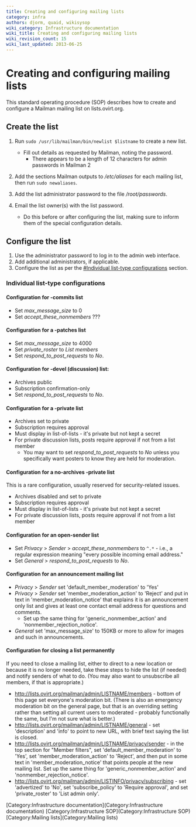 ```yaml
---
title: Creating and configuring mailing lists
category: infra
authors: djorm, quaid, wikisysop
wiki_category: Infrastructure documentation
wiki_title: Creating and configuring mailing lists
wiki_revision_count: 15
wiki_last_updated: 2013-06-25
---
```


# Creating and configuring mailing lists

This standard operating procedure (SOP) describes how to create and configure a Mailman mailing list on lists.ovirt.org.

## Create the list

1.  Run `sudo /usr/lib/mailman/bin/newlist $listname` to create a new list.
    -   Fill out details as requested by Mailman, noting the password.
        -   There appears to be a length of 12 characters for admin passwords in Mailman 2

2.  Add the sections Mailman outputs to */etc/aliases* for each mailing list, then run `sudo newaliases`.
3.  Add the list administrator password to the file */root/passwords*.
4.  Email the list owner(s) with the list password.
    -   Do this before or after configuring the list, making sure to inform them of the special configuration details.

## Configure the list

1.  Use the administrator password to log in to the admin web interface.
2.  Add additional administrators, if applicable.
3.  Configure the list as per the [#Individual list-type configurations](#Individual_list-type_configurations) section.

### Individual list-type configurations

#### Configuration for -commits list

*   Set *max_message_size* to 0
*   Set *accept_these_nonmembers* ???

#### Configuration for a -patches list

*   Set *max_message_size* to 4000
*   Set *private_roster* to *List members*
*   Set *respond_to_post_requests* to *No*.

#### Configuration for -devel (discussion) list:

*   Archives public
*   Subscription confirmation-only
*   Set *respond_to_post_requests* to *No*.

#### Configuration for a -private list

*   Archives set to private
*   Subscription requires approval
*   Must display in list-of-lists - it's private but not kept a secret
*   For private discussion lists, posts require approval if not from a list member
    -   You may want to set *respond_to_post_requests* to *No* unless you specifically want posters to know they are held for moderation.

#### Configuration for a no-archives -private list

This is a rare configuration, usually reserved for security-related issues.

*   Archives disabled and set to private
*   Subscription requires approval
*   Must display in list-of-lists - it's private but not kept a secret
*   For private discussion lists, posts require approval if not from a list member

#### Configuration for an open-sender list

*   Set *Privacy* > *Sender* > *accept_these_nonmembers* to `^.*` - i.e., a regular expression meaning "every possible incoming email address."
*   Set *General* > *respond_to_post_requests* to *No*.

#### Configuration for an announcement mailing list

*   *Privacy* > *Sender* set 'default_member_moderation' to 'Yes'
*   *Privacy* > *Sender* set 'member_moderation_action' to 'Reject' and put in text in 'member_moderation_notice' that explains it is an announcement only list and gives at least one contact email address for questions and comments.
    -   Set up the same thing for 'generic_nonmember_action' and 'nonmember_rejection_notice'.
*   *General* set 'max_message_size' to 150KB or more to allow for images and such in announcements.

#### Configuration for closing a list permanently

If you need to close a mailing list, either to direct to a new location or because it is no longer needed, take these steps to hide the list (if needed) and notify senders of what to do. (You may also want to unsubscribe all members, if that is appropriate.)

*   <http://lists.ovirt.org/mailman/admin/LISTNAME/members> - bottom of this page set everyone's moderation bit. (There is also an emergency moderation bit on the general page, but that is an overriding setting rather than setting all current users to moderated - probably functionally the same, but I'm not sure what is better.)
*   <http://lists.ovirt.org/mailman/admin/LISTNAME/general> - set 'description' and 'info' to point to new URL, with brief text saying the list is closed.
*   <http://lists.ovirt.org/mailman/admin/LISTNAME/privacy/sender> - in the top section for "Member filters", set 'default_member_moderation' to 'Yes', set 'member_moderation_action' to 'Reject', and then put in some text in 'member_moderation_notice' that points people at the new mailing list. Set up the same thing for 'generic_nonmember_action' and 'nonmember_rejection_notice'.
*   <http://lists.ovirt.org/mailman/admin/LISTINFO/privacy/subscribing> - set 'advertized' to 'No', set 'subscribe_policy' to 'Require approval', and set 'private_roster' to 'List admin only'.

[Category:Infrastructure documentation](Category:Infrastructure documentation) [Category:Infrastructure SOP](Category:Infrastructure SOP) [Category:Mailing lists](Category:Mailing lists)
